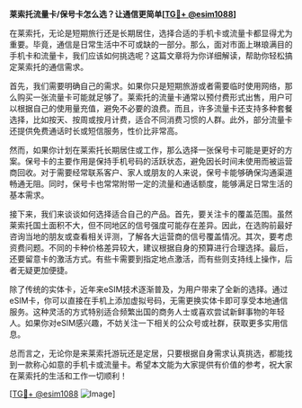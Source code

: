 **莱索托流量卡/保号卡怎么选？让通信更简单[[TG💪+ @esim1088](https://t.me/s/esim1088)]**

在莱索托，无论是短期旅行还是长期居住，选择合适的手机卡或流量卡都显得尤为重要。毕竟，通信是日常生活中不可或缺的一部分。那么，面对市面上琳琅满目的手机卡和流量卡，我们应该如何挑选呢？这篇文章将为你详细解读，帮助你轻松搞定莱索托的通信需求。

首先，我们需要明确自己的需求。如果你只是短期旅游或者需要临时使用网络，那么购买一张流量卡可能就足够了。莱索托的流量卡通常以预付费形式出售，用户可以根据自己的使用量充值，避免不必要的浪费。而且，许多流量卡还支持多种套餐选择，比如按天、按周或按月计费，适合不同消费习惯的人群。此外，部分流量卡还提供免费通话时长或短信服务，性价比非常高。

然而，如果你计划在莱索托长期居住或工作，那么选择一张保号卡可能是更好的方案。保号卡的主要作用是保持手机号码的活跃状态，避免因长时间未使用而被运营商回收。对于需要经常联系客户、家人或朋友的人来说，保号卡能够确保沟通渠道畅通无阻。同时，保号卡也常常附带一定的流量和通话额度，能够满足日常生活的基本需求。

接下来，我们来谈谈如何选择适合自己的产品。首先，要关注卡的覆盖范围。虽然莱索托国土面积不大，但不同地区的信号强度可能存在差异。因此，在选购前最好咨询当地的朋友或查看相关评测，了解各大运营商的信号覆盖情况。其次，要考虑资费问题。不同的卡种价格差异较大，建议根据自身的预算进行合理选择。最后，还要留意卡的激活方式。有些卡需要到指定地点激活，而有些则支持线上操作，后者无疑更加便捷。

除了传统的实体卡，近年来eSIM技术逐渐普及，为用户带来了全新的选择。通过eSIM卡，你可以直接在手机上添加虚拟号码，无需更换实体卡即可享受本地通信服务。这种灵活的方式特别适合频繁出国的商务人士或喜欢尝试新鲜事物的年轻人。如果你对eSIM感兴趣，不妨关注一下相关的公众号或社群，获取更多实用信息。

总而言之，无论你是来莱索托游玩还是定居，只要根据自身需求认真挑选，都能找到一款称心如意的手机卡或流量卡。希望本文能为大家提供有价值的参考，祝大家在莱索托的生活和工作一切顺利！

[[TG💪+ @esim1088](https://t.me/s/esim1088) ![Image](https://i.postimg.cc/4NQfJmqS/Snipaste-2025-05-13-00-14-12.png)]